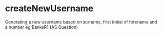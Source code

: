 # createNewUsername
Generating a new username based on surname, first initial of forename and a number eg BanksR1 (AS Question)
